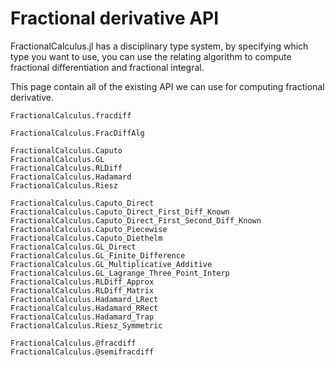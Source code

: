 # Fractional derivative API

FractionalCalculus.jl has a disciplinary type system, by specifying which type you want to use, you can use the relating algorithm to compute fractional differentiation and fractional integral. 

This page contain all of the existing API we can use for computing fractional derivative.

```@docs
FractionalCalculus.fracdiff
```

```@docs
FractionalCalculus.FracDiffAlg
```

```@docs
FractionalCalculus.Caputo
FractionalCalculus.GL
FractionalCalculus.RLDiff
FractionalCalculus.Hadamard
FractionalCalculus.Riesz
```

```@docs
FractionalCalculus.Caputo_Direct
FractionalCalculus.Caputo_Direct_First_Diff_Known
FractionalCalculus.Caputo_Direct_First_Second_Diff_Known
FractionalCalculus.Caputo_Piecewise
FractionalCalculus.Caputo_Diethelm
FractionalCalculus.GL_Direct
FractionalCalculus.GL_Finite_Difference
FractionalCalculus.GL_Multiplicative_Additive
FractionalCalculus.GL_Lagrange_Three_Point_Interp
FractionalCalculus.RLDiff_Approx
FractionalCalculus.RLDiff_Matrix
FractionalCalculus.Hadamard_LRect
FractionalCalculus.Hadamard_RRect
FractionalCalculus.Hadamard_Trap
FractionalCalculus.Riesz_Symmetric
```

```@docs
FractionalCalculus.@fracdiff
FractionalCalculus.@semifracdiff
```

